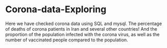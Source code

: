 # Corona-data-Exploring
Here we have checked corona data using SQL and mysql. The percentage of deaths of corona patients in Iran and several other countries! And the proportion of the population infected with the corona virus, as well as the number of vaccinated people compared to the population.

